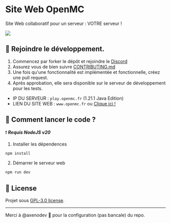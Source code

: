 # Site Web OpenMC
Site Web collaboratif pour un serveur : VOTRE serveur !

<a href="https://github.com/ServerOpenMC/Website/graphs/contributors">
  <img src="https://contrib.rocks/image?repo=ServerOpenMC/Website" />
</a>

## 🤝 Rejoindre le développement.
1. Commencez par forker le dépôt et rejoindre le [Discord](https://discord.gg/aywen-communaute-1161296442577653802)
3. Assurez vous de bien suivre [CONTRIBUTING.md](https://github.com/ServerOpenMC/Website/blob/main/CONTRIBUTING.md)
4. Une fois qu'une fonctionnalité est implémentée et fonctionnelle, créez une pull request.
5. Après approbation, elle sera disponible sur le serveur de développement pour les tests.

- IP DU SERVEUR : `play.openmc.fr` (1.21.1 Java Edition)
- LIEN DU SITE WEB : `www.openmc.fr` ou [Clique ici !](https://openmc.fr)

## 🚧 Comment lancer le code ?
❗ ***Requis NodeJS v20***

1. Installer les dépendences 
```powershell
npm install
```
2. Démarrer le serveur web
```powershell
npm run dev
```

## 📃 License
Projet sous [GPL-3.0 license](https://choosealicense.com/licenses/gpl-3.0/).

---
Merci à @axenodev 🍩 pour la configuration (pas bancale) du repo.

